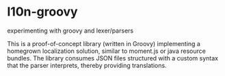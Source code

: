 # l10n-groovy
experimenting with groovy and lexer/parsers

This is a proof-of-concept library (written in Groovy) implementing a homegrown localization solution, similar to moment.js or java resource bundles.
The library consumes JSON files structured with a custom syntax that the parser interprets, thereby providing translations.
